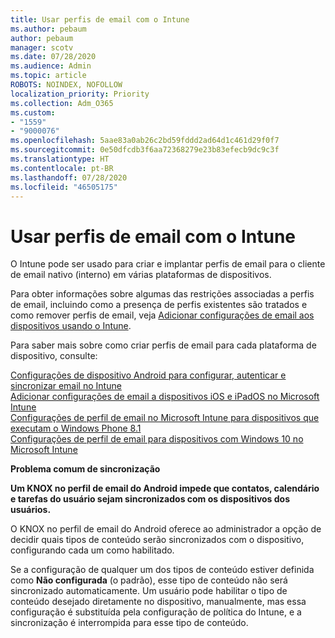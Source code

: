 ```yaml
---
title: Usar perfis de email com o Intune
ms.author: pebaum
author: pebaum
manager: scotv
ms.date: 07/28/2020
ms.audience: Admin
ms.topic: article
ROBOTS: NOINDEX, NOFOLLOW
localization_priority: Priority
ms.collection: Adm_O365
ms.custom:
- "1559"
- "9000076"
ms.openlocfilehash: 5aae83a0ab26c2bd59fddd2ad64d1c461d29f0f7
ms.sourcegitcommit: 0e50dfcdb3f6aa72368279e23b83efecb9dc9c3f
ms.translationtype: HT
ms.contentlocale: pt-BR
ms.lasthandoff: 07/28/2020
ms.locfileid: "46505175"
---
```

# <a name="using-email-profiles-with-intune"></a>Usar perfis de email com o Intune

O Intune pode ser usado para criar e implantar perfis de email para o cliente de email nativo (interno) em várias plataformas de dispositivos.

Para obter informações sobre algumas das restrições associadas a perfis de email, incluindo como a presença de perfis existentes são tratados e como remover perfis de email, veja [Adicionar configurações de email aos dispositivos usando o Intune](https://docs.microsoft.com/intune/email-settings-configure).

Para saber mais sobre como criar perfis de email para cada plataforma de dispositivo, consulte:

[Configurações de dispositivo Android para configurar, autenticar e sincronizar email no Intune](https://docs.microsoft.com/intune/email-settings-android)  
[Adicionar configurações de email a dispositivos iOS e iPadOS no Microsoft Intune](https://docs.microsoft.com/intune/email-settings-ios)  
[Configurações de perfil de email no Microsoft Intune para dispositivos que executam o Windows Phone 8.1](https://docs.microsoft.com/intune/email-settings-windows-phone-8-1)  
[Configurações de perfil de email para dispositivos com Windows 10 no Microsoft Intune](https://docs.microsoft.com/intune/email-settings-windows-10)

**Problema comum de sincronização**

**Um KNOX no perfil de email do Android impede que contatos, calendário e tarefas do usuário sejam sincronizados com os dispositivos dos usuários.**

O KNOX no perfil de email do Android oferece ao administrador a opção de decidir quais tipos de conteúdo serão sincronizados com o dispositivo, configurando cada um como habilitado.

Se a configuração de qualquer um dos tipos de conteúdo estiver definida como **Não configurada** (o padrão), esse tipo de conteúdo não será sincronizado automaticamente. Um usuário pode habilitar o tipo de conteúdo desejado diretamente no dispositivo, manualmente, mas essa configuração é substituída pela configuração de política do Intune, e a sincronização é interrompida para esse tipo de conteúdo.


